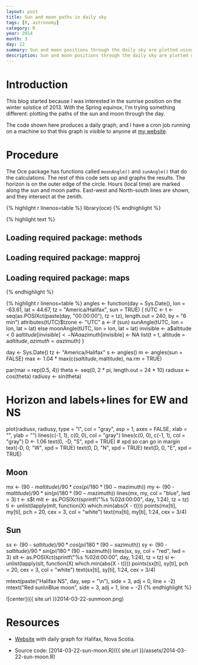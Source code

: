 ```yaml
---
layout: post
title: Sun and moon paths in daily sky
tags: [R, astronomy]
category: R
year: 2014
month: 3
day: 22
summary: Sun and moon positions through the daily sky are plotted using R.
description: Sun and moon positions through the daily sky are plotted using R.
---
```


# Introduction

This blog started because I was interested in the sunrise position on the winter solstice of 2013.  With the Spring equinox, I'm trying something different: plotting the paths of the sun and moon through the day.

The code shown here produces a daily graph, and I have a cron job running on a machine so that this graph is visible to anyone at [my website](http://emit.phys.ocean.dal.ca/~kelley/sunmoon).

# Procedure

The Oce package has functions called ``moonAngle()`` and ``sunAngle()`` that do the calculations.  The rest of this code sets up and graphs the results.  The horizon is on the outer edge of the circle.  Hours (local time) are marked along the sun and moon paths.  East-west and North-south lines are shown, and they intersect at the zenith.


{% highlight r linenos=table %}
library(oce)
{% endhighlight %}



{% highlight text %}
## Loading required package: methods
## Loading required package: mapproj
## Loading required package: maps
{% endhighlight %}



{% highlight r linenos=table %}
angles <- function(day = Sys.Date(), lon = -63.61, lat = 44.67, tz = "America/Halifax", 
    sun = TRUE) {
    tUTC <- t <- seq(as.POSIXct(paste(day, "00:00:00"), tz = tz), length.out = 240, 
        by = "6 min")
    attributes(tUTC)$tzone <- "UTC"
    a <- if (sun) 
        sunAngle(tUTC, lon = lon, lat = lat) else moonAngle(tUTC, lon = lon, lat = lat)
    invisible <- a$altitude < 0
    a$altitude[invisible] <- NA
    a$azimuth[invisible] <- NA
    list(t = t, altitude = a$altitude, azimuth = a$azimuth)
}

day <- Sys.Date()
tz <- "America/Halifax"
s <- angles()
m <- angles(sun = FALSE)
max <- 1.04 * max(c(s$altitude, m$altitude), na.rm = TRUE)

par(mar = rep(0.5, 4))
theta <- seq(0, 2 * pi, length.out = 24 * 10)
radiusx <- cos(theta)
radiusy <- sin(theta)

# Horizon and labels+lines for EW and NS
plot(radiusx, radiusy, type = "l", col = "gray", asp = 1, axes = FALSE, xlab = "", 
    ylab = "")
lines(c(-1, 1), c(0, 0), col = "gray")
lines(c(0, 0), c(-1, 1), col = "gray")
D <- 1.06
text(0, -D, "S", xpd = TRUE)  # xpd so can go in margin
text(-D, 0, "W", xpd = TRUE)
text(0, D, "N", xpd = TRUE)
text(D, 0, "E", xpd = TRUE)

## Moon
mx <- (90 - m$altitude)/90 * cos(pi/180 * (90 - m$azimuth))
my <- (90 - m$altitude)/90 * sin(pi/180 * (90 - m$azimuth))
lines(mx, my, col = "blue", lwd = 3)
t <- s$t
mlt <- as.POSIXct(sprintf("%s %02d:00:00", day, 1:24), tz = tz)
ti <- unlist(lapply(mlt, function(X) which.min(abs(X - t))))
points(mx[ti], my[ti], pch = 20, cex = 3, col = "white")
text(mx[ti], my[ti], 1:24, cex = 3/4)

## Sun
sx <- (90 - s$altitude)/90 * cos(pi/180 * (90 - s$azimuth))
sy <- (90 - s$altitude)/90 * sin(pi/180 * (90 - s$azimuth))
lines(sx, sy, col = "red", lwd = 3)
slt <- as.POSIXct(sprintf("%s %02d:00:00", day, 1:24), tz = tz)
si <- unlist(lapply(slt, function(X) which.min(abs(X - t))))
points(sx[ti], sy[ti], pch = 20, cex = 3, col = "white")
text(sx[ti], sy[ti], 1:24, cex = 3/4)

mtext(paste("Halifax NS", day, sep = "\n"), side = 3, adj = 0, line = -2)
mtext("Red sun\nBlue moon", side = 3, adj = 1, line = -2)
{% endhighlight %}

![center]({{ site.url }}2014-03-22-sunmoon.png) 


# Resources

* [Website](http://emit.phys.ocean.dal.ca/~kelley/sunmoon/) with daily graph for Halifax, Nova Scotia.

* Source code: [2014-03-22-sun-moon.R]({{ site.url }}/assets/2014-03-22-sun-moon.R)
